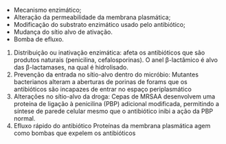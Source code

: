 
- Mecanismo enzimático; 
- Alteração da permeabilidade da membrana plasmática; 
- Modificação do substrato enzimático usado pelo antibiótico;
- Mudança do sítio alvo de ativação. 
- Bomba de efluxo.

1) Distribuição ou inativação enzimática: afeta os antibióticos que são produtos naturais (penicilina, cefalosporinas). O anel β-lactâmico é alvo das β-lactamases, na qual é hidrolisado.
2) Prevenção da entrada no sítio-alvo dentro do micróbio: Mutantes bacterianos alteram a aberturas de porinas de forams que os antibióticos são incapazes de entrar no espaço periplasmático 
3) Alterações no sítio-alvo da droga: Cepas de MRSAA desenvolvem uma proteína de ligação à penicilina (PBP) adicional modificada, permitindo a síntese de parede celular mesmo que o antibiótico inibi a ação da PBP normal. 
4) Efluxo rápido do antibiótico Proteínas da membrana plasmática agem como bombas que expelem os antibióticos